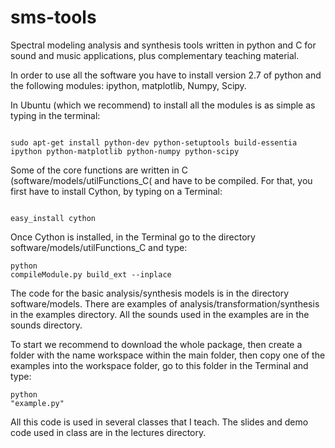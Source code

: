 sms-tools
========= 

<p>Spectral modeling analysis and synthesis tools written in python
and C for sound and music applications, plus complementary teaching
material.</p>

<p>In order to use all the software you have to install version 2.7
of python and the following modules: ipython, matplotlib, Numpy,
Scipy. 
</p>
<p>
In Ubuntu (which we recommend) to install all the modules is as simple as typing in 
the terminal:</p>
<p>
<code class="western">
sudo apt-get install python-dev python-setuptools build-essentia ipython python-matplotlib python-numpy python-scipy
</code>
</p>
<p>Some of the core functions are written in C (software/models/utilFunctions_C( and have to be compiled. For that,
you first have to install Cython, by typing on a Terminal: </p>
<p>
<code class="western">
easy_install cython
</code>
</p>
Once Cython is installed, in the Terminal go to the directory
software/models/utilFunctions_C and type:</p>
<p>
<code class="western">python
compileModule.py build_ext --inplace </code>
</p>

<p>The code for the basic analysis/synthesis models is in the
directory software/models. There are examples of analysis/transformation/synthesis in the
examples directory. All the sounds used in the examples are in the
sounds directory.</p>

<p>To start we recommend to download the whole package, then create a folder with the name workspace 
within the main folder, then copy one of the examples into the workspace folder, go to this folder in the Terminal and type: </p>
<code class="western">python
"example.py" </code>
</p>

<p>All this code is used in several classes that I teach. The slides
and demo code used in class are in the lectures directory.</p>

